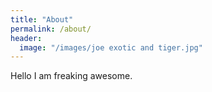```yaml
---
title: "About"
permalink: /about/
header:
  image: "/images/joe exotic and tiger.jpg"
---
```


Hello I am freaking awesome. 
